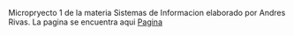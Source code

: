 Micropryecto 1 de la materia Sistemas de Informacion elaborado por Andres Rivas. La pagina se encuentra aqui <a href="https://andresrivasrod.github.io/microproyecto1/">Pagina</a>
